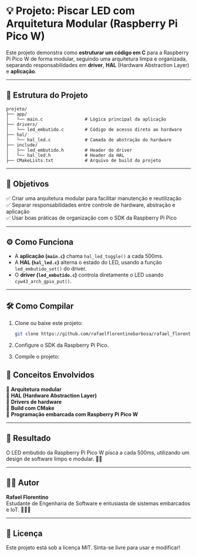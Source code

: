 
# 💡 Projeto: Piscar LED com Arquitetura Modular (Raspberry Pi Pico W)

Este projeto demonstra como **estruturar um código em C** para a Raspberry Pi Pico W de forma modular, seguindo uma arquitetura limpa e organizada, separando responsabilidades em **driver**, **HAL** (Hardware Abstraction Layer) e **aplicação**.

---

## 📁 Estrutura do Projeto

```
projeto/
├── app/
│   └── main.c                # Lógica principal da aplicação
├── drivers/
│   └── led_embutido.c        # Código de acesso direto ao hardware
├── hal/
│   └── hal_led.c             # Camada de abstração do hardware
├── include/
│   ├── led_embutido.h        # Header do driver
│   └── hal_led.h             # Header da HAL
├── CMakeLists.txt            # Arquivo de build do projeto
```

---

## 🎯 Objetivos

✅ Criar uma arquitetura modular para facilitar manutenção e reutilização  
✅ Separar responsabilidades entre controle de hardware, abstração e aplicação  
✅ Usar boas práticas de organização com o SDK da Raspberry Pi Pico  

---

## ⚙️ Como Funciona

- A **aplicação (`main.c`)** chama `hal_led_toggle()` a cada 500ms.
- A **HAL (`hal_led.c`)** alterna o estado do LED, usando a função `led_embutido_set()` do driver.
- O **driver (`led_embutido.c`)** controla diretamente o LED usando `cyw43_arch_gpio_put()`.

---

## 🛠️ Como Compilar

1. Clone ou baixe este projeto:
   ```bash
   git clone https://github.com/rafaelflorentinobarbosa/rafael_florentino_embarcatech_HBr_2025/tree/main/arquitetura_modular_led
   ```

2. Configure o SDK da Raspberry Pi Pico.

3. Compile o projeto:

## 🧠 Conceitos Envolvidos

📌 **Arquitetura modular**  
📌 **HAL (Hardware Abstraction Layer)**  
📌 **Drivers de hardware**  
📌 **Build com CMake**  
📌 **Programação embarcada com Raspberry Pi Pico W**  

---

## 🚀 Resultado

O LED embutido da Raspberry Pi Pico W pisca a cada 500ms, utilizando um design de software limpo e modular. 🔁✨

---

## 🧑‍💻 Autor

**Rafael Florentino**  
Estudante de Engenharia de Software e entusiasta de sistemas embarcados e IoT. 👨‍🔧📡

---

## 📄 Licença

Este projeto está sob a licença MIT. Sinta-se livre para usar e modificar!
